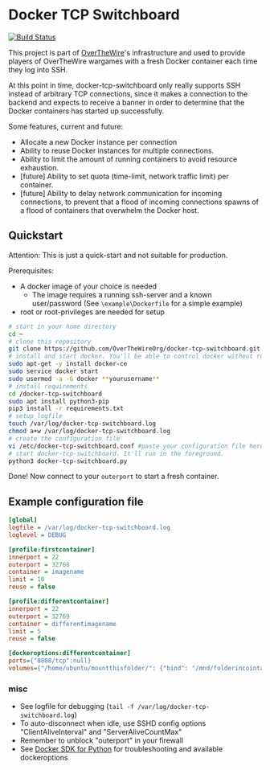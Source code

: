 # Docker TCP Switchboard

[![Build Status](https://api.travis-ci.org/OverTheWireOrg/docker-tcp-switchboard.svg?branch=master)](https://travis-ci.org/OverTheWireOrg/docker-tcp-switchboard)

This project is part of [OverTheWire]'s infrastructure and used to provide
players of OverTheWire wargames with a fresh Docker container each time they
log into SSH.

At this point in time, docker-tcp-switchboard only really supports SSH instead
of arbitrary TCP connections, since it makes a connection to the backend and
expects to receive a banner in order to determine that the Docker containers
has started up successfully.

Some features, current and future:

* Allocate a new Docker instance per connection
* Ability to reuse Docker instances for multiple connections.
* Ability to limit the amount of running containers to avoid resource exhaustion.
* [future] Ability to set quota (time-limit, network traffic limit) per container.
* [future] Ability to delay network communication for incoming connections, to
  prevent that a flood of incoming connections spawns of a flood of containers
  that overwhelm the Docker host.

## Quickstart
Attention: This is just a quick-start and not suitable for production.

Prerequisites:
- A docker image of your choice is needed
  - The image requires a running ssh-server and a known user/password (See `\example\Dockerfile` for a simple example)
- root or root-privileges are needed for setup

````bash
# start in your home directory
cd ~
# clone this repository
git clone https://github.com/OverTheWireOrg/docker-tcp-switchboard.git
# install and start docker. You'll be able to control docker without root
sudo apt-get -y install docker-ce
sudo service docker start
sudo usermod -a -G docker **yourusername**
# install requirements
cd /docker-tcp-switchboard
sudo apt install python3-pip
pip3 install -r requirements.txt
# setup logfile
touch /var/log/docker-tcp-switchboard.log
chmod a+w /var/log/docker-tcp-switchboard.log
# create the configuration file
vi /etc/docker-tcp-switchboard.conf #paste your configuration file here (see below)
# start docker-tcp-switchboard. It'll run in the foreground.
python3 docker-tcp-switchboard.py
````
Done! Now connect to your `outerport` to start a fresh container.


## Example configuration file
````ini
[global]
logfile = /var/log/docker-tcp-switchboard.log
loglevel = DEBUG

[profile:firstcontainer]
innerport = 22
outerport = 32768
container = imagename
limit = 10
reuse = false

[profile:differentcontainer]
innerport = 22
outerport = 32769
container = differentimagename
limit = 5
reuse = false

[dockeroptions:differentcontainer]
ports={"8808/tcp":null}
volumes={"/home/ubuntu/mountthisfolder/": {"bind": "/mnd/folderincointainer/", "mode": "rw"}}

````

### misc
- See logfile for debugging (`tail -f /var/log/docker-tcp-switchboard.log`)
- To auto-disconnect when idle, use SSHD config options "ClientAliveInterval" and "ServerAliveCountMax"
- Remember to unblock "outerport" in your firewall
- See [Docker SDK for Python](https://docker-py.readthedocs.io/en/stable/containers.html) for troubleshooting and available dockeroptions




[OverTheWire]: http://overthewire.org
